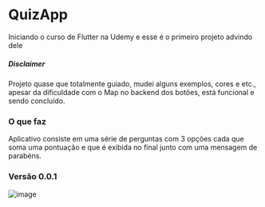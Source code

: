 # QuizApp


Iniciando o curso de Flutter na Udemy e esse é o primeiro projeto advindo dele

##### Disclaimer 
Projeto quase que totalmente guiado, mudei alguns exemplos, cores e etc., apesar da dificuldade com o Map no backend dos botões, está funcional e sendo concluído.

### O que faz

Aplicativo consiste em uma série de perguntas com 3 opções cada que soma uma pontuação e que é exibida no final junto com uma mensagem de parabéns.

### Versão 0.0.1

![image](https://user-images.githubusercontent.com/73318684/146276356-21adb138-6e2c-41a1-a11f-a455f320ba7b.png)

